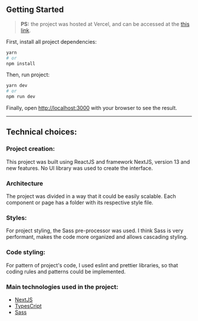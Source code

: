 ## Getting Started

> **PS:** the project was hosted at Vercel, and can be accessed at the [this link](https://code-challenge-lucas-machado-git-main-lucasfmachado.vercel.app).

First, install all project dependencies:
```bash
yarn
# or
npm install
```

Then, run project:

```bash
yarn dev
# or
npm run dev
```

Finally, open [http://localhost:3000](http://localhost:3000) with your browser to see the result.

<hr />

## Technical choices:

### **Project creation:**
  
 This project was built using ReactJS and framework NextJS, version 13 and new features. No UI library was used to create the interface.


### **Architecture**

 The project was divided in a way that it could be easily scalable.
 Each component or page has a folder with its respective style file.


### **Styles:**

 For project styling, the Sass pre-processor was used.
 I think Sass is very performant, makes the code more organized and allows cascading styling.


### **Code styling:**

  For pattern of project's code, I used eslint and prettier libraries, so that coding rules and patterns could be implemented.


### **Main technologies used in the project:**

* [NextJS](https://nextjs.org)
* [TypesCript](https://www.typescriptlang.org)
* [Sass](https://sass-lang.com)
